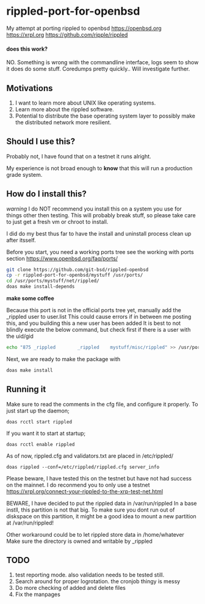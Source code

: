 # rippled-port-for-openbsd

My attempt at porting rippled to openbsd 
https://openbsd.org
https://xrpl.org
https://github.com/ripple/rippled

#### does this work? 
NO.
Something is wrong with the commandline interface, logs seem to show it does do some stuff.
Coredumps pretty quickly..
Will investigate further.

## Motivations
1. I want to learn more about UNIX like operating systems.
2. Learn more about the rippled software.
3. Potential to distribute the base operating system layer to possibly make the distributed network more resilient.

## Should I use this?
Probably not, I have found that on a testnet it runs alright.

My experience is not broad enough to **know** that this will run a production grade system.

## How do I install this?
*warning* 
I do NOT recommend you install this on a system you use for things other then testing.
This will probably break stuff, so please take care to just get a fresh vm or chroot to install.

I did do my best thus far to have the install and uninstall process clean up after itsself.

Before you start, you need a working ports tree see the working with ports section https://www.openbsd.org/faq/ports/
``` sh
git clone https://github.com/git-bsd/rippled-openbsd
cp -r rippled-port-for-openbsd/mystuff /usr/ports/
cd /usr/ports/mystuff/net/rippled/
doas make install-depends
```
**make some coffee**

Because this port is not in the official ports tree yet, manually add the _rippled user to user.list
This could cause errors if in between me posting this, and you building this a new user has been added
It is best to not blindly execute the below command, but check first if there is a user with the uid/gid 
```sh
echo "875 _rippled        _rippled    mystuff/misc/rippled" >> /usr/ports/infrastructure/db/user.list
```
Next, we are ready to make the package with
```sh
doas make install
```

## Running it
Make sure to read the comments in the cfg file, and configure it properly.
To just start up the daemon;
```
doas rcctl start rippled
```
If you want it to start at startup;
```
doas rcctl enable rippled
```
As of now, rippled.cfg and validators.txt are placed in /etc/rippled/

```
doas rippled --conf=/etc/rippled/rippled.cfg server_info
```
Please beware, I have tested this on the testnet but have not had success on the mainnet.
I do reconmend you to only use a testnet https://xrpl.org/connect-your-rippled-to-the-xrp-test-net.html

BEWARE,
I have decided to put the rippled data in /var/run/rippled
In a base instll, this partition is not that big.
To make sure you dont run out of diskspace on this partition, it might be a good idea to mount a new partition at /var/run/rippled!

Other workaround could be to let rippled store data in /home/whatever
Make sure the directory is owned and writable by _rippled


## TODO
1. test reporting mode. also validation needs to be tested still.
2. Search around for proper logrotation. the cronjob thingy is messy
3. Do more checking of added and delete files
4. Fix the manpages
